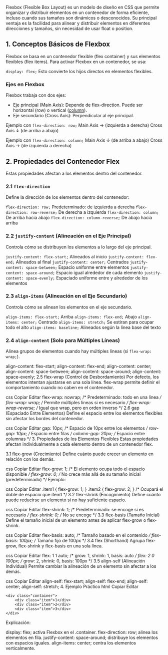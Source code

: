 Flexbox (Flexible Box Layout) es un modelo de diseño en CSS que permite organizar y distribuir elementos en un contenedor de forma eficiente, incluso cuando sus tamaños son dinámicos o desconocidos. Su principal ventaja es la facilidad para alinear y distribuir elementos en diferentes direcciones y tamaños, sin necesidad de usar float o position.

## 1. Conceptos Básicos de Flexbox
Flexbox se basa en un contenedor flexible (flex container) y sus elementos flexibles (flex items). Para activar Flexbox en un contenedor, se usa:

`display: flex;`
Esto convierte los hijos directos en elementos flexibles.

### Ejes en Flexbox
Flexbox trabaja con dos ejes:
- Eje principal (Main Axis): Depende de flex-direction. Puede ser horizontal (row) o vertical ([column]()).
- Eje secundario (Cross Axis): Perpendicular al eje principal.

Ejemplo con `flex-direction: row;`
Main Axis →  (izquierda a derecha)
Cross Axis ↓  (de arriba a abajo)

Ejemplo con `flex-direction: column;`
Main Axis ↓  (de arriba a abajo)
Cross Axis →  (de izquierda a derecha)

## 2. Propiedades del Contenedor Flex
Estas propiedades afectan a los elementos dentro del contenedor.

### 2.1 `flex-direction`
Define la dirección de los elementos dentro del contenedor:

`flex-direction: row;`  Predeterminado: de izquierda a derecha 
`flex-direction: row-reverse;`  De derecha a izquierda 
`flex-direction: column;`  De arriba hacia abajo 
`flex-direction: column-reverse;`  De abajo hacia arriba 

### 2.2 `justify-content` (Alineación en el Eje Principal)
Controla cómo se distribuyen los elementos a lo largo del eje principal.

`justify-content: flex-start;` Alineados al inicio 
`justify-content: flex-end;` Alineados al final 
`justify-content: center;`  Centrados 
`justify-content: space-between;`  Espacio uniforme entre elementos 
`justify-content: space-around;`  Espacio igual alrededor de cada elemento 
`justify-content: space-evenly;` Espaciado uniforme entre y alrededor de los elementos 

### 2.3 `align-items` (Alineación en el Eje Secundario)
Controla cómo se alinean los elementos en el eje secundario.

`align-items: flex-start;`  Arriba 
`align-items: flex-end;`  Abajo 
`align-items: center;`  Centrado 
`align-items: stretch;`  Se estiran para ocupar todo el alto 
`align-items: baseline;`  Alineados según la línea base del texto 

### 2.4 `align-content` (Solo para Múltiples Líneas)
Alinea grupos de elementos cuando hay múltiples líneas (si `flex-wrap: wrap;`).

align-content: flex-start;
align-content: flex-end;
align-content: center;
align-content: space-between;
align-content: space-around;
align-content: space-evenly;
2.5 flex-wrap (Control de Desbordamiento)
Por defecto, los elementos intentan ajustarse en una sola línea. flex-wrap permite definir el comportamiento cuando no caben en el contenedor.

css
Copiar
Editar
flex-wrap: nowrap; /* Predeterminado: todo en una línea */
flex-wrap: wrap; /* Permite múltiples líneas si es necesario */
flex-wrap: wrap-reverse; /* Igual que wrap, pero en orden inverso */
2.6 gap (Espaciado Entre Elementos)
Define el espacio entre los elementos flexibles sin afectar los bordes del contenedor.

css
Copiar
Editar
gap: 10px; /* Espacio de 10px entre los elementos */
row-gap: 10px; /* Espacio entre filas */
column-gap: 20px; /* Espacio entre columnas */
3. Propiedades de los Elementos Flexibles
Estas propiedades afectan individualmente a cada elemento dentro de un contenedor flex.

3.1 flex-grow (Crecimiento)
Define cuánto puede crecer un elemento en relación con los demás.

css
Copiar
Editar
flex-grow: 1; /* El elemento ocupa todo el espacio disponible */
flex-grow: 0; /* No crece más allá de su tamaño inicial (predeterminado) */
Ejemplo:

css
Copiar
Editar
.item1 { flex-grow: 1; }
.item2 { flex-grow: 2; } /* Ocupará el doble de espacio que item1 */
3.2 flex-shrink (Encogimiento)
Define cuánto puede reducirse un elemento si no hay suficiente espacio.

css
Copiar
Editar
flex-shrink: 1; /* Predeterminado: se encoge si es necesario */
flex-shrink: 0; /* No se encoge */
3.3 flex-basis (Tamaño Inicial)
Define el tamaño inicial de un elemento antes de aplicar flex-grow o flex-shrink.

css
Copiar
Editar
flex-basis: auto; /* Tamaño basado en el contenido */
flex-basis: 100px; /* Tamaño fijo de 100px */
3.4 flex (Shorthand)
Agrupa flex-grow, flex-shrink y flex-basis en una sola línea.

css
Copiar
Editar
flex: 1 1 auto; /* grow: 1, shrink: 1, basis: auto */
flex: 2 0 100px; /* grow: 2, shrink: 0, basis: 100px */
3.5 align-self (Alineación Individual)
Permite cambiar la alineación de un elemento sin afectar a los demás.

css
Copiar
Editar
align-self: flex-start;
align-self: flex-end;
align-self: center;
align-self: stretch;
4. Ejemplo Práctico
html
Copiar
Editar
<!DOCTYPE html>
<html lang="es">
<head>
    <meta charset="UTF-8">
    <meta name="viewport" content="width=device-width, initial-scale=1.0">
    <title>Flexbox Ejemplo</title>
    <style>
        .container {
            display: flex;
            flex-direction: row;
            justify-content: space-around;
            align-items: center;
            height: 200px;
            border: 2px solid black;
        }
        .item {
            width: 100px;
            height: 100px;
            background-color: lightblue;
            text-align: center;
            line-height: 100px;
            font-weight: bold;
        }
    </style>
</head>
<body>

    <div class="container">
        <div class="item">1</div>
        <div class="item">2</div>
        <div class="item">3</div>
    </div>

</body>
</html>
Explicación:

display: flex; activa Flexbox en el .container.
flex-direction: row; alinea los elementos en fila.
justify-content: space-around; distribuye los elementos con espacios iguales.
align-items: center; centra los elementos verticalmente.

